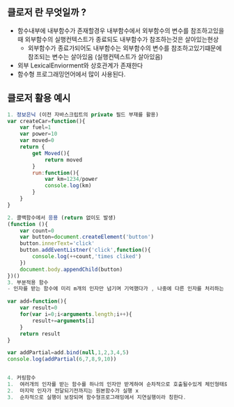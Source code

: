 ## 클로저 란 무엇일까 ?

- 함수내부에 내부함수가 존재할경우 내부함수에서 외부함수의 변수를 참조하고있을때 외부함수의 실행컨텍스트가 종료되도 내부함수가 참조하는것은 살아있는현상
  - 외부함수가 종료가되어도 내부함수는 외부함수의 변수를 참조하고있기떄문에 참조되는 변수는 살아있음 (실행컨텍스트가 살아있음)
- 외부 LexicalEnviorment와 상호관계가 존재한다
- 함수형 프로그래밍언어에서 많이 사용된다.

## 클로저 활용 예시

```js
1. 정보은닉 (이전 자바스크립트의 private 필드 부재를 활용)
var createCar=function(){
    var fuel=1
    var power=10
    var moved=0
    return {
        get Moved(){
            return moved
        }
        run:function(){
            var km=1234/power
            console.log(km)
        }
    }
}

2. 콜백함수에서 응용 (return 없이도 발생)
(function (){
    var count=0
    var button=document.createElement('button')
    button.innerText='click'
    button.addEventListner('click',function(){
        console.log(++count,'times cliked')
    })
    document.body.appendChild(button)
})()
3. 부분적용 함수
- 인자를 받는 함수에 미리 m개의 인자만 넘기며 기억했다가 , 나중에 다른 인자를 처리하는 방식

var add=function(){
    var result=0
    for(var i=0;i<arguments.length;i++){
        result+=arguments[i]
    }
    return result
}

var addPartial=add.bind(null,1,2,3,4,5)
console.log(addPartial(6,7,8,9,10))


4. 커링함수
1.  여러개의 인자를 받는 함수를 하나의 인자만 받게하여 순차적으로 호출될수있게 체인형태로 구성
2.  마지막 인자가 전달되기전까지는 원본함수가 실행 x
3.  순차적으로 실행이 보장되며 함수형프로그래밍에서 지연실행이라 칭한다.



```
